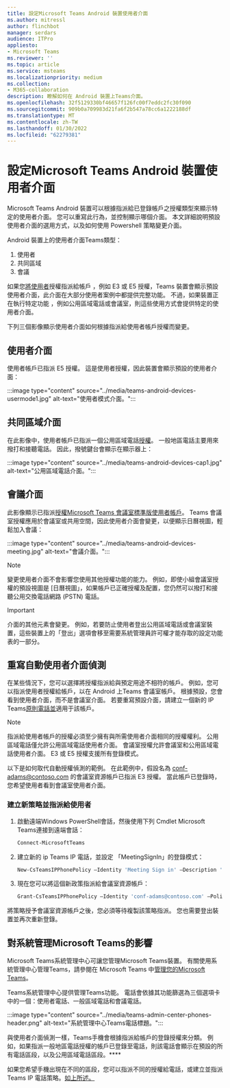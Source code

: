 ```yaml
---
title: 設定Microsoft Teams Android 裝置使用者介面
ms.author: mitressl
author: flinchbot
manager: serdars
audience: ITPro
appliesto:
- Microsoft Teams
ms.reviewer: ''
ms.topic: article
ms.service: msteams
ms.localizationpriority: medium
ms.collection:
- M365-collaboration
description: 瞭解如何在 Android 裝置上Teams介面。
ms.openlocfilehash: 32f5129330bf46657f126fc00f7eddc2fc30f090
ms.sourcegitcommit: 909b0a709983d21fa6f2b547a78cc6a1222188df
ms.translationtype: MT
ms.contentlocale: zh-TW
ms.lasthandoff: 01/30/2022
ms.locfileid: "62279381"
---
```

# <a name="set-microsoft-teams-android-devices-user-interface"></a>設定Microsoft Teams Android 裝置使用者介面

Microsoft Teams Android 裝置可以根據指派給已登錄帳戶之授權類型來顯示特定的使用者介面。 您可以重寫此行為，並控制顯示哪個介面。 本文詳細說明預設使用者介面的選用方式，以及如何使用 Powershell 策略變更介面。

Android 裝置上的使用者介面Teams類型：

1. 使用者
2. 共同區域
3. 會議

如果您[將使用者](/microsoftteams/user-access)授權指派給帳戶 ，例如 E3 或 E5 授權，Teams 裝置會顯示預設使用者介面，此介面在大部分使用者案例中都提供完整功能。 不過，如果裝置正在執行特定功能 ，例如公用區域電話或會議室，則這些使用方式會提供特定的使用者介面。

下列三個影像顯示使用者介面如何根據指派給使用者帳戶授權而變更。 

## <a name="end-user-interface"></a>使用者介面 

使用者帳戶已指派 E5 授權。 這是使用者授權，因此裝置會顯示預設的使用者介面：

:::image type="content" source="../media/teams-android-devices-usermode1.jpg" alt-text="使用者模式介面。":::

## <a name="common-area-interface"></a>共同區域介面

在此影像中，使用者帳戶已指派一個公用區域電話[授權](/microsoftteams/set-up-common-area-phones)。 一般地區電話主要用來撥打和接聽電話。 因此，撥號鍵台會顯示在顯示器上：

:::image type="content" source="../media/teams-android-devices-cap1.jpg" alt-text="公用區域電話介面。":::

## <a name="meeting-interface"></a>會議介面

此影像顯示已指派[授權Microsoft Teams 會議室標準版使用者帳戶](/MicrosoftTeams/rooms/rooms-licensing)。 Teams 會議室授權應用於會議室或共用空間，因此使用者介面會變更，以便顯示日曆視圖，輕鬆加入會議：

:::image type="content" source="../media/teams-android-devices-meeting.jpg" alt-text="會議介面。":::

> [!NOTE]
> 變更使用者介面不會影響您使用其他授權功能的能力。 例如，即使小組會議室授權的預設視圖是 [日曆視圖」，如果帳戶已正確授權及配置，您仍然可以撥打和接聽公用交換電話網路 (PSTN) 電話。

> [!IMPORTANT]
> 介面的其他元素會變更。 例如，若要防止使用者登出公用區域電話或會議室裝置，這些裝置上的「登出」選項會移至需要系統管理員許可權才能存取的設定功能表的一部分。

## <a name="override-automatic-user-interface-detection"></a>重寫自動使用者介面偵測

在某些情況下，您可以選擇將授權指派給與預定用途不相符的帳戶。 例如，您可以指派使用者授權給帳戶，以在 Android 上Teams 會議室帳戶。 根據預設，您會看到使用者介面，而不是會議室介面。 若要重寫預設介面，請建立一個新的 IP Teams[原則電話並](/powershell/module/skype/new-csteamsipphonepolicy?view=skype-ps)適用于該帳戶。

> [!NOTE]
> 指派給使用者帳戶的授權必須至少擁有與所需使用者介面相同的授權權利。 公用區域電話僅允許公用區域電話使用者介面。 會議室授權允許會議室和公用區域電話使用者介面。 E3 或 E5 授權支援所有登錄模式。

以下是如何取代自動授權偵測的範例。 在此範例中，假設名為 conf-adams@contoso.com 的會議室資源帳戶已指派 E3 授權。 當此帳戶已登錄時，您希望使用者看到會議室使用者介面。

### <a name="create-a-new-policy-and-assign-to-user"></a>建立新策略並指派給使用者

1. 啟動遠端Windows PowerShell會話，然後使用下列 Cmdlet Microsoft Teams連接到遠端會話：

    ``` Powershell
    Connect-MicrosoftTeams
    ```

2. 建立新的 ip Teams IP 電話，並設定 「MeetingSignIn」的登錄模式：

   ``` Powershell
   New-CsTeamsIPPhonePolicy –Identity 'Meeting Sign in' –Description 'Meeting Sign In Phone Policy' -SignInMode 'MeetingSignIn'

   ```

3. 現在您可以將這個新政策指派給會議室資源帳戶：

   ``` Powershell
   Grant-CsTeamsIPPhonePolicy –Identity 'conf-adams@contoso.com' –PolicyName 'Meeting Sign In'
   ```

將策略授予會議室資源帳戶之後，您必須等待複製該策略指派。 您也需要登出裝置並再次重新登錄。

## <a name="impact-on-microsoft-teams-admin-center"></a>對系統管理Microsoft Teams的影響

Microsoft Teams系統管理中心可讓您管理Microsoft Teams裝置。 有關使用系統管理中心管理Teams，請參閱在 Microsoft Teams 中[管理您的Microsoft Teams](device-management.md)。


Teams系統管理中心提供管理Teams功能。 電話會依據其功能篩選為三個選項卡中的一個：使用者電話、一般區域電話和會議電話。 

 :::image type="content" source="../media/teams-admin-center-phones-header.png" alt-text="系統管理中心Teams電話標題。":::

與使用者介面偵測一樣，Teams手機會根據指派給帳戶的登錄授權來分類。 例如，如果指派一般地區電話授權的帳戶已登錄至電話，則該電話會顯示在預設的所有電話區段，以及公用區域電話區段。****

如果您希望手機出現在不同的區段，您可以指派不同的授權給電話，或建立並指派 Teams IP 電話策略。[如上所述。](#override-automatic-user-interface-detection)
